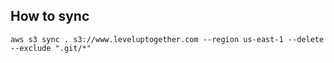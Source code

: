 ## How to sync

````
aws s3 sync . s3://www.leveluptogether.com --region us-east-1 --delete --exclude ".git/*"
````